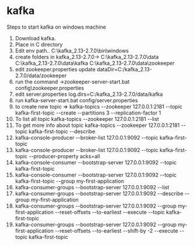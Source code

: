 # kafka
Steps to start kafka on windows machine
1. Download kafka.
2. Place in C directory
3. Edit env path.. C:\kafka_2.13-2.7.0\bin\windows
4. create folders in kafka_2.13-2.7.0->
       C:\kafka_2.13-2.7.0\data
       C:\kafka_2.13-2.7.0\data\kafka
       C:\kafka_2.13-2.7.0\data\zookeeper
5. edit zookeeper.properties
    update dataDir=C:/kafka_2.13-2.7.0/data/zookeeper
6. run the command ->zookeeper-server-start.bat config\zookeeper.properties
7. edit server.properties
   log.dirs=C:/kafka_2.13-2.7.0/data/kafka
8. run kafka-server-start.bat config/server.properties
9. to create new topic => 
    kafka-topics --zookeeper 127.0.0.1:2181 --topic kafka-first-topic --create  --partitions 3 --replication-factor 1
10. To list all topic 
   kafka-topics --zookeeper 127.0.0.1:2181 --list
11. To get more info about topic
    kafka-topics --zookeeper 127.0.0.1:2181 --topic kafka-first-topic --describe
12. kafka-console-producer --broker-list 127.0.0.1:9092 --topic kafka-first-topic
13. kafka-console-producer --broker-list 127.0.0.1:9092 --topic kafka-first-topic --producer-property acks=all 
14. kafka-console-consumer --bootstrap-server 127.0.0.1:9092 --topic kafka-first-topic
15. kafka-console-consumer --bootstrap-server 127.0.0.1:9092 --topic kafka-first-topic --group my-first-application
16. kafka-consumer-groups --bootstrap-server 127.0.0.1:9092 --list
17. kafka-consumer-groups --bootstrap-server 127.0.0.1:9092 --describe --group my-first-application
18. kafka-consumer-groups --bootstrap-server 127.0.0.1:9092 --group my-first-application --reset-offsets --to-earliest --execute --topic kafka-first-topic
19. kafka-consumer-groups --bootstrap-server 127.0.0.1:9092 --group my-first-application --reset-offsets --to-earliest --shift-by -2 --execute --topic kafka-first-topic
